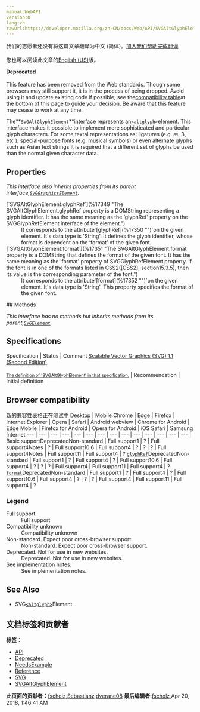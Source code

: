 ```yaml
---
manual:WebAPI
version:0
lang:zh
rawUrl:https://developer.mozilla.org/zh-CN/docs/Web/API/SVGAltGlyphElement
---
```




<bdi>我们的志愿者还没有将这篇文章翻译为<bdi>中文 (简体)</bdi>。[加入我们帮助完成翻译](%17344 "")<br></br>您也可以阅读此文章的[English (US)](%17345 "")版。</bdi>






**Deprecated**<br></br>This feature has been removed from the Web standards. Though some browsers may still support it, it is in the process of being dropped. Avoid using it and update existing code if possible; see the[compatibility table](%17346 "")at the bottom of this page to guide your decision. Be aware that this feature may cease to work at any time.





The**`SVGAltGlyphElement`**interface represents an[`<altglyph>`](%17347 "The <altGlyph> SVG element allows sophisticated selection of the glyphs used to render its child character data.")element. This interface makes it possible to implement more sophisticated and particular glyph characters. For some textal representations as: ligatures (e.g. æ, ß, etc ), special-purpose fonts (e.g. musical symbols) or even alternate glyphs such as Asian text strings it is required that a different set of glyphs be used than the normal given character data.


## Properties<a name="Properties"></a>


<em>This interface also inherits properties from its parent interface,[`SVGGraphicsElement`](%17348 "The SVGGraphicsElement interface represents SVG elements whose primary purpose is to directly render graphics into a group.").</em>

<dl><dt>[`SVGAltGlyphElement.glyphRef`](%17349 "The SVGAltGlyphElement.glyphRef property is a DOMString representing a glyph identifier. It has the same meaning as the ‘glyphRef’ property on the SVGGlyphRefElement interface of the <glyphRef> element.")</dt><dd>It corresponds to the attribute`[glyphRef](%17350 "")`on the given element. It&#39;s data type is &#39;String&#39;. It defines the glyph identifier, whose format is dependent on the ‘format’ of the given font.</dd><dt>[`SVGAltGlyphElement.format`](%17351 "The SVGAltGlyphElement.format property is a DOMString that defines the format of the given font. It has the same meaning as the 'format' property of SVGGlyphRefElement property. If the font is in one of the formats listed in CSS2([CSS2], section15.3.5), then its value is the corresponding <string> parameter of the font.")</dt><dd>It corresponds to the attribute`[format](%17352 "")`on the given element. It&#39;s data type is &#39;String&#39;. This property specifies the format of the given font.</dd></dl>
## Methods<a name="Methods"></a>


<em>This interface has no methods but inherits methods from its parent,[`SVGElement`](%17342 "All of the SVG DOM interfaces that correspond directly to elements in the SVG language derive from the SVGElement interface.").</em>


## Specifications<a name="Specifications"></a>
Specification | Status | Comment 
[Scalable Vector Graphics (SVG) 1.1 (Second Edition)<br></br><small>The definition of &#39;SVGAltGlyphElement&#39; in that specification.</small>](%17353 "") | Recommendation | Initial definition 


## Browser compatibility<a name="Browser_compatibility"></a>
[新的兼容性表格正在测试中<i></i>](%3360 "")
<abbr>Desktop<i></i></abbr> | <abbr>Mobile<i></i></abbr> 
<abbr>Chrome<i></i></abbr> | <abbr>Edge<i></i></abbr> | <abbr>Firefox<i></i></abbr> | <abbr>Internet Explorer<i></i></abbr> | <abbr>Opera<i></i></abbr> | <abbr>Safari<i></i></abbr> | <abbr>Android webview<i></i></abbr> | <abbr>Chrome for Android<i></i></abbr> | <abbr>Edge Mobile<i></i></abbr> | <abbr>Firefox for Android<i></i></abbr> | <abbr>Opera for Android<i></i></abbr> | <abbr>iOS Safari<i></i></abbr> | <abbr>Samsung Internet<i></i></abbr> 
 ---  |  ---  |  ---  |  ---  |  ---  |  ---  |  ---  |  ---  |  ---  |  ---  |  ---  |  ---  |  ---  |  ---  | 
Basic support<abbr>Deprecated<i></i></abbr><abbr>Non-standard<i></i></abbr> | <abbr>Full support</abbr>1 | <abbr>?</abbr> | <abbr>Full support</abbr>4<abbr>Notes<i></i></abbr> | <abbr>?</abbr> | <abbr>Full support</abbr>10.6 | <abbr>Full support</abbr>4 | <abbr>?</abbr> | <abbr>?</abbr> | <abbr>?</abbr> | <abbr>Full support</abbr>4<abbr>Notes<i></i></abbr> | <abbr>Full support</abbr>11 | <abbr>Full support</abbr>4 | <abbr>?</abbr> 
[`glyphRef`](%17354 "")<abbr>Deprecated<i></i></abbr><abbr>Non-standard<i></i></abbr> | <abbr>Full support</abbr>1 | <abbr>?</abbr> | <abbr>Full support</abbr>4 | <abbr>?</abbr> | <abbr>Full support</abbr>10.6 | <abbr>Full support</abbr>4 | <abbr>?</abbr> | <abbr>?</abbr> | <abbr>?</abbr> | <abbr>Full support</abbr>4 | <abbr>Full support</abbr>11 | <abbr>Full support</abbr>4 | <abbr>?</abbr> 
[`format`](%17355 "")<abbr>Deprecated<i></i></abbr><abbr>Non-standard<i></i></abbr> | <abbr>Full support</abbr>1 | <abbr>?</abbr> | <abbr>Full support</abbr>4 | <abbr>?</abbr> | <abbr>Full support</abbr>10.6 | <abbr>Full support</abbr>4 | <abbr>?</abbr> | <abbr>?</abbr> | <abbr>?</abbr> | <abbr>Full support</abbr>4 | <abbr>Full support</abbr>11 | <abbr>Full support</abbr>4 | <abbr>?</abbr> 


### Legend<a name="Legend"></a>
<dl><dt><abbr>Full support</abbr></dt><dd>Full support</dd><dt><abbr>Compatibility unknown</abbr></dt><dd>Compatibility unknown</dd><dt><abbr>Non-standard. Expect poor cross-browser support.<i></i></abbr></dt><dd>Non-standard. Expect poor cross-browser support.</dd><dt><abbr>Deprecated. Not for use in new websites.<i></i></abbr></dt><dd>Deprecated. Not for use in new websites.</dd><dt><abbr>See implementation notes.<i></i></abbr></dt><dd>See implementation notes.</dd></dl>

## See Also<a name="See_Also"></a>

* SVG[`<altglyph>`](%17347 "The <altGlyph> SVG element allows sophisticated selection of the glyphs used to render its child character data.")Element



## 文档标签和贡献者
**标签：**
* [API](%50 "")
* [Deprecated](%3956 "")
* [NeedsExample](%13047 "")
* [Reference](%3381 "")
* [SVG](%457 "")
* [SVGAltGlyphElement](%17356 "")

**此页面的贡献者：**[fscholz](%60 ""),[Sebastianz](%4468 ""),[dverane08](%17357 "")
**最后编辑者:**[fscholz](%60 ""),<time>Apr 20, 2018, 1:46:41 AM</time>


